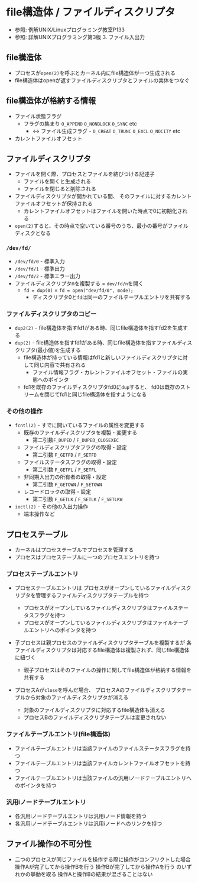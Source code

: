 # file構造体 / ファイルディスクリプタ
- 参照: 例解UNIX/Linuxプログラミング教室P133
- 参照: 詳解UNIXプログラミング第3版 3. ファイル入出力

## file構造体
- プロセスが`open(2)`を呼ぶとカーネル内にfile構造体が一つ生成される
- file構造体はopenが返すファイルディスクリプタとファイルの実体をつなぐ

## file構造体が格納する情報
- ファイル状態フラグ
  - フラグの集まり `O_APPEND` `O_NONBLOCK` `O_SYNC` etc
    - <-> ファイル生成フラグ - `O_CREAT` `O_TRUNC` `O_EXCL` `O_NOCITY` etc
- カレントファイルオフセット

## ファイルディスクリプタ
- ファイルを開く際、プロセスとファイルを結びつける記述子
  - ファイルを開くと生成される
  - ファイルを閉じると削除される
- ファイルディスクリプタが開かれている間、
  そのファイルに対するカレントファイルオフセットが保持される
  - カレントファイルオフセットはファイルを開いた時点で0に初期化される
- `open(2)`すると、その時点で空いている番号のうち、最小の番号がファイルディスクとなる

### `/dev/fd/`
- `/dev/fd/0` - 標準入力
- `/dev/fd/1` - 標準出力
- `/dev/fd/2` - 標準エラー出力
- ファイルディスクリプタnを複製する = `dev/fd/n`を開く
  - `fd = dup(0)` = `fd = open("dev/fd/0", mode);`
    - ディスクリプタ0と`fd`は同一のファイルテーブルエントリを共有する

### ファイルディスクリプタのコピー
- `dup2(2)` - file構造体を指すfd1がある時、同じfile構造体を指すfd2を生成する
- `dup(2)` - file構造体を指すfd1がある時、同じfile構造体を指すファイルディスクリプタ(最小値)を生成する
  - file構造体が持っている情報はfd1と新しいファイルディスクリプタに対して同じ内容で共有される
    - ファイル情報フラグ・カレントファイルオフセット・ファイルの実態へのポインタ
  - fd1を既存のファイルディスクリプタfd0に`dup`すると、
    fd0は既存のストリームを閉じてfd1と同じfile構造体を指すようになる

### その他の操作
- `fcntl(2)` - すでに開いているファイルの属性を変更する
  - 既存のファイルディスクリプタを複製・変更する
    - 第二引数`F_DUPED` / `F_DUPED_CLOSEXEC`
  - ファイルディスクリプタフラグの取得・設定
    - 第二引数 `F_GETFD` / `F_SETFD`
  - ファイルステータスフラグの取得・設定
    - 第二引数 `F_GETFL` / `F_SETFL`
  - 非同期入出力の所有者の取得・設定
    - 第二引数 `F_GETOWN` / `F_SETOWN`
  - レコードロックの取得・設定
    - 第二引数 `F_GETLK` / `F_SETLK` / `F_SETLKW`
- `ioctl(2)` - その他の入出力操作
  - 端末操作など

## プロセステーブル
- カーネルはプロセステーブルでプロセスを管理する
- プロセスはプロセステーブルに一つのプロセスエントリを持つ

### プロセステーブルエントリ
- プロセステーブルエントリは
  プロセスがオープンしているファイルディスクリプタを管理するファイルディスクリプタテーブルを持つ
  - プロセスがオープンしているファイルディスクリプタはファイルステータスフラグを持つ
  - プロセスがオープンしているファイルディスクリプタはファイルテーブルエントリへのポインタを持つ

- 子プロセスは親プロセスのファイルディスクリプタテーブルを複製するが
  各ファイルディスクリプタは対応するfile構造体は複製されず、同じfile構造体に紐づく
  - 親子プロセスはそのファイルの操作に関してfile構造体が格納する情報を共有する
- プロセスAが`close`を呼んだ場合、
  プロセスAのファイルディスクリプタテーブルから対象のファイルディスクリプタが消える
  - 対象のファイルディスクリプタに対応するfile構造体も消える
  - プロセスBのファイルディスクリプタテーブルは変更されない

### ファイルテーブルエントリ(file構造体)
- ファイルテーブルエントリは当該ファイルのファイルステータスフラグを持つ
- ファイルテーブルエントリは当該ファイルカレントファイルオフセットを持つ
- ファイルテーブルエントリは当該ファイルの汎用iノードテーブルエントリへのポインタを持つ

### 汎用iノードテーブルエントリ
- 各汎用iノードテーブルエントリは汎用iノード情報を持つ
- 各汎用iノードテーブルエントリは汎用iノードへのリンクを持つ

## ファイル操作の不可分性
- 二つのプロセスが同じファイルを操作する際に操作がコンフリクトした場合
  操作Aが完了してから操作Bを行う
  操作Bが完了してから操作Aを行う のいずれかの挙動を取る
  操作Aと操作Bの結果が混ざることはない
